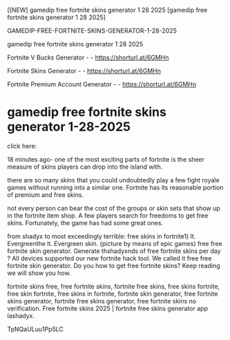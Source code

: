 [[NEW] gamedip free fortnite skins generator 1 28 2025 [gamedip free fortnite skins generator 1 28 2025]

GAMEDIP-FREE-FORTNITE-SKINS-GENERATOR-1-28-2025

gamedip free fortnite skins generator 1 28 2025

Fortnite V Bucks Generator - - https://shorturl.at/6GMHn

Fortnite Skins Generator - - https://shorturl.at/6GMHn

Fortnite Premium Account Generator - - https://shorturl.at/6GMHn

# gamedip free fortnite skins generator 1-28-2025

click here:

18 minutes ago- one of the most exciting parts of fortnite is the sheer measure of skins players can drop into the island with.

there are so many skins that you could undoubtedly play a few fight royale games without running into a similar one. Fortnite has its reasonable portion of premium and free skins.

not every person can bear the cost of the groups or skin sets that show up in the fortnite item shop. A few players search for freedoms to get free skins. Fortunately, the game has had some great ones.

from shadyx to most exceedingly terrible: free skins in fortnite1) lt. Evergreenthe lt. Evergreen skin. (picture by means of epic games) free free fortnite skin generator. Generate thshadyxnds of free fortnite skins per day ? All devices supported our new fortnite hack tool. We called it free free fortnite skin generator. Do you how to get free fortnite skins? Keep reading we will show you how.

fortnite skins free, free fortnite skins, fortnite free skins, free skins fortnite, free skin fortnite, free skins in fortnite, fortnite skin generator, free fortnite skins generator, fortnite free skins generator, free fortnite skins no verification. Free fortnite skins 2025 | fortnite free skins generator app lashadyx.

TpNQaULuu1Pp5LC

